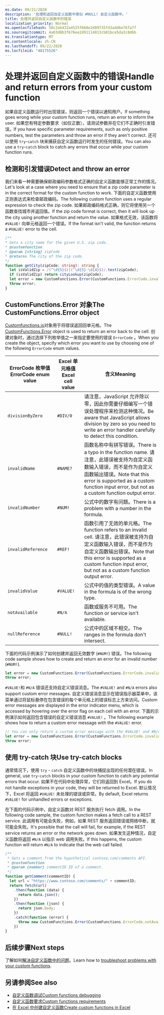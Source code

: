 ```yaml
---
ms.date: 09/21/2020
description: '处理和返回自定义函数中类似 #NULL! 自定义函数中。'
title: 处理并返回自定义函数中的错误
localization_priority: Normal
ms.openlocfilehash: 58c2ab432a4525f660e2d89735fd3add6e76fa7f
ms.sourcegitcommit: 4a03d8b3f676ee2d91114813cb81bce5da3c8d6b
ms.translationtype: MT
ms.contentlocale: zh-CN
ms.lasthandoff: 09/22/2020
ms.locfileid: "48175526"
---
```

# <a name="handle-and-return-errors-from-your-custom-function"></a><span data-ttu-id="6cc41-104">处理并返回自定义函数中的错误</span><span class="sxs-lookup"><span data-stu-id="6cc41-104">Handle and return errors from your custom function</span></span>

<span data-ttu-id="6cc41-105">如果自定义函数运行时出现错误，则返回一个错误以通知用户。</span><span class="sxs-lookup"><span data-stu-id="6cc41-105">If something goes wrong while your custom function runs, return an error to inform the user.</span></span> <span data-ttu-id="6cc41-106">如果您有特定参数要求（如仅正数），请测试参数并在它们不正确时引发错误。</span><span class="sxs-lookup"><span data-stu-id="6cc41-106">If you have specific parameter requirements, such as only positive numbers, test the parameters and throw an error if they aren't correct.</span></span> <span data-ttu-id="6cc41-107">还可以使用 `try`-`catch` 块来捕获自定义函数运行时发生的任何错误。</span><span class="sxs-lookup"><span data-stu-id="6cc41-107">You can also use a `try`-`catch` block to catch any errors that occur while your custom function runs.</span></span>

## <a name="detect-and-throw-an-error"></a><span data-ttu-id="6cc41-108">检测和引发错误</span><span class="sxs-lookup"><span data-stu-id="6cc41-108">Detect and throw an error</span></span>

<span data-ttu-id="6cc41-109">我们来看一种需要确保邮政编码参数格式正确的自定义函数能够正常工作的情况。</span><span class="sxs-lookup"><span data-stu-id="6cc41-109">Let's look at a case where you need to ensure that a zip code parameter is in the correct format for the custom function to work.</span></span> <span data-ttu-id="6cc41-110">下面的自定义函数使用正则表达式来检查邮政编码。</span><span class="sxs-lookup"><span data-stu-id="6cc41-110">The following custom function uses a regular expression to check the zip code.</span></span> <span data-ttu-id="6cc41-111">如果邮政编码格式正确，则它将使用另一个函数查找城市并返回值。</span><span class="sxs-lookup"><span data-stu-id="6cc41-111">If the zip code format is correct, then it will look up the city using another function and return the value.</span></span> <span data-ttu-id="6cc41-112">如果格式无效，该函数将 `#VALUE!` 向单元格返回一个错误。</span><span class="sxs-lookup"><span data-stu-id="6cc41-112">If the format isn't valid, the function returns a `#VALUE!` error to the cell.</span></span>

```typescript
/**
* Gets a city name for the given U.S. zip code.
* @customfunction
* @param {string} zipCode
* @returns The city of the zip code.
*/
function getCity(zipCode: string): string {
  let isValidZip = /(^\d{5}$)|(^\d{5}-\d{4}$)/.test(zipCode);
  if (isValidZip) return cityLookup(zipCode);
  let error = new CustomFunctions.Error(CustomFunctions.ErrorCode.invalidValue, "Please provide a valid U.S. zip code.");
  throw error;
}
```

## <a name="the-customfunctionserror-object"></a><span data-ttu-id="6cc41-113">CustomFunctions.Error 对象</span><span class="sxs-lookup"><span data-stu-id="6cc41-113">The CustomFunctions.Error object</span></span>

<span data-ttu-id="6cc41-114">[Customfunctions.js](/javascript/api/custom-functions-runtime/customfunctions.error)对象用于将错误返回回单元格。</span><span class="sxs-lookup"><span data-stu-id="6cc41-114">The [CustomFunctions.Error](/javascript/api/custom-functions-runtime/customfunctions.error) object is used to return an error back to the cell.</span></span> <span data-ttu-id="6cc41-115">创建对象时，通过选择下列枚举值之一来指定要使用的错误 `ErrorCode` 。</span><span class="sxs-lookup"><span data-stu-id="6cc41-115">When you create the object, specify which error you want to use by choosing one of the following `ErrorCode` enum values.</span></span>


|<span data-ttu-id="6cc41-116">ErrorCode 枚举值</span><span class="sxs-lookup"><span data-stu-id="6cc41-116">ErrorCode enum value</span></span>  |<span data-ttu-id="6cc41-117">Excel 单元格值</span><span class="sxs-lookup"><span data-stu-id="6cc41-117">Excel cell value</span></span>  |<span data-ttu-id="6cc41-118">含义</span><span class="sxs-lookup"><span data-stu-id="6cc41-118">Meaning</span></span>  |
|---------------|---------|---------|
|`divisionByZero` | `#DIV/0`  | <span data-ttu-id="6cc41-119">请注意，JavaScript 允许除以零，因此你需要仔细编写一个错误处理程序来检测这种情况。</span><span class="sxs-lookup"><span data-stu-id="6cc41-119">Be aware that JavaScript allows division by zero so you need to write an error handler carefully to detect this condition.</span></span> |
|`invalidName`    | `#NAME?`  | <span data-ttu-id="6cc41-120">函数名称中有拼写错误。</span><span class="sxs-lookup"><span data-stu-id="6cc41-120">There is a typo in the function name.</span></span> <span data-ttu-id="6cc41-121">请注意，此错误被支持为自定义函数输入错误，而不是作为自定义函数输出错误。</span><span class="sxs-lookup"><span data-stu-id="6cc41-121">Note that this error is supported as a custom function input error, but not as a custom function output error.</span></span> | 
|`invalidNumber`  | `#NUM!`   | <span data-ttu-id="6cc41-122">公式中的数字有问题。</span><span class="sxs-lookup"><span data-stu-id="6cc41-122">There is a problem with a number in the formula.</span></span> |
|`invalidReference` | `#REF!` | <span data-ttu-id="6cc41-123">函数引用了无效的单元格。</span><span class="sxs-lookup"><span data-stu-id="6cc41-123">The function refers to an invalid cell.</span></span> <span data-ttu-id="6cc41-124">请注意，此错误被支持为自定义函数输入错误，而不是作为自定义函数输出错误。</span><span class="sxs-lookup"><span data-stu-id="6cc41-124">Note that this error is supported as a custom function input error, but not as a custom function output error.</span></span>|
|`invalidValue`   | `#VALUE!` | <span data-ttu-id="6cc41-125">公式中的值的类型错误。</span><span class="sxs-lookup"><span data-stu-id="6cc41-125">A value in the formula is of the wrong type.</span></span> |
|`notAvailable`   | `#N/A`    | <span data-ttu-id="6cc41-126">函数或服务不可用。</span><span class="sxs-lookup"><span data-stu-id="6cc41-126">The function or service isn't available.</span></span> |
|`nullReference`  | `#NULL!`  | <span data-ttu-id="6cc41-127">公式中的区域不相交。</span><span class="sxs-lookup"><span data-stu-id="6cc41-127">The ranges in the formula don't intersect.</span></span> |

<span data-ttu-id="6cc41-128">下面的代码示例演示了如何创建并返回无效数字 (`#NUM!`) 错误。</span><span class="sxs-lookup"><span data-stu-id="6cc41-128">The following code sample shows how to create and return an error for an invalid number (`#NUM!`).</span></span>

```typescript
let error = new CustomFunctions.Error(CustomFunctions.ErrorCode.invalidNumber);
throw error;
```

<span data-ttu-id="6cc41-129">`#VALUE!`和 `#N/A` 错误还支持自定义错误消息。</span><span class="sxs-lookup"><span data-stu-id="6cc41-129">The `#VALUE!` and `#N/A` errors also support custom error messages.</span></span> <span data-ttu-id="6cc41-130">自定义错误消息显示在错误指示器菜单中，该菜单通过将鼠标悬停在包含错误的每个单元格上的错误标志上方来访问。</span><span class="sxs-lookup"><span data-stu-id="6cc41-130">Custom error messages are displayed in the error indicator menu, which is accessed by hovering over the error flag on each cell with an error.</span></span> <span data-ttu-id="6cc41-131">下面的示例演示如何返回包含错误的自定义错误消息 `#VALUE!` 。</span><span class="sxs-lookup"><span data-stu-id="6cc41-131">The following example shows how to return a custom error message with the `#VALUE!` error.</span></span>

```typescript
// You can only return a custom error message with the #VALUE! and #N/A errors.
let error = new CustomFunctions.Error(CustomFunctions.ErrorCode.invalidValue, "The parameter can only contain lowercase characters.");
throw error;
```

## <a name="use-try-catch-blocks"></a><span data-ttu-id="6cc41-132">使用 try-catch 块</span><span class="sxs-lookup"><span data-stu-id="6cc41-132">Use try-catch blocks</span></span>

<span data-ttu-id="6cc41-133">通常情况下，使用 `try` - `catch` 自定义函数中的块捕捉出现的任何潜在错误。</span><span class="sxs-lookup"><span data-stu-id="6cc41-133">In general, use `try`-`catch` blocks in your custom function to catch any potential errors that occur.</span></span> <span data-ttu-id="6cc41-134">如果不在代码中处理异常，它们将返回到 Excel。</span><span class="sxs-lookup"><span data-stu-id="6cc41-134">If you do not handle exceptions in your code, they will be returned to Excel.</span></span> <span data-ttu-id="6cc41-135">默认情况下，Excel 将返回 `#VALUE!` 未处理的错误或异常。</span><span class="sxs-lookup"><span data-stu-id="6cc41-135">By default, Excel returns `#VALUE!` for unhandled errors or exceptions.</span></span>

<span data-ttu-id="6cc41-136">在下面的代码示例中，自定义函数对 REST 服务执行 fetch 调用。</span><span class="sxs-lookup"><span data-stu-id="6cc41-136">In the following code sample, the custom function makes a fetch call to a REST service.</span></span> <span data-ttu-id="6cc41-137">此调用有可能会失败，例如，如果 REST 服务返回错误或网络中断，就可能会失败。</span><span class="sxs-lookup"><span data-stu-id="6cc41-137">It's possible that the call will fail, for example, if the REST service returns an error or the network goes down.</span></span> <span data-ttu-id="6cc41-138">如果发生这种情况，自定义函数将返回 `#N/A` 以指示 web 调用失败。</span><span class="sxs-lookup"><span data-stu-id="6cc41-138">If this happens, the custom function will return `#N/A` to indicate that the web call failed.</span></span>


```typescript
/**
 * Gets a comment from the hypothetical contoso.com/comments API.
 * @customfunction
 * @param {number} commentID ID of a comment.
 */
function getComment(commentID) {
  let url = "https://www.contoso.com/comments/" + commentID;
  return fetch(url)
    .then(function (data) {
      return data.json();
    })
    .then(function (json) {
      return json.body;
    })
    .catch(function (error) {
      throw new CustomFunctions.Error(CustomFunctions.ErrorCode.notAvailable);
    })
}
```

## <a name="next-steps"></a><span data-ttu-id="6cc41-139">后续步骤</span><span class="sxs-lookup"><span data-stu-id="6cc41-139">Next steps</span></span>

<span data-ttu-id="6cc41-140">了解如何[解决自定义函数中的问题](custom-functions-troubleshooting.md)。</span><span class="sxs-lookup"><span data-stu-id="6cc41-140">Learn how to [troubleshoot problems with your custom functions](custom-functions-troubleshooting.md).</span></span>

## <a name="see-also"></a><span data-ttu-id="6cc41-141">另请参阅</span><span class="sxs-lookup"><span data-stu-id="6cc41-141">See also</span></span>

* [<span data-ttu-id="6cc41-142">自定义函数调试</span><span class="sxs-lookup"><span data-stu-id="6cc41-142">Custom functions debugging</span></span>](custom-functions-debugging.md)
* [<span data-ttu-id="6cc41-143">自定义函数要求</span><span class="sxs-lookup"><span data-stu-id="6cc41-143">Custom functions requirements</span></span>](custom-functions-requirement-sets.md)
* [<span data-ttu-id="6cc41-144">在 Excel 中创建自定义函数</span><span class="sxs-lookup"><span data-stu-id="6cc41-144">Create custom functions in Excel</span></span>](custom-functions-overview.md)
